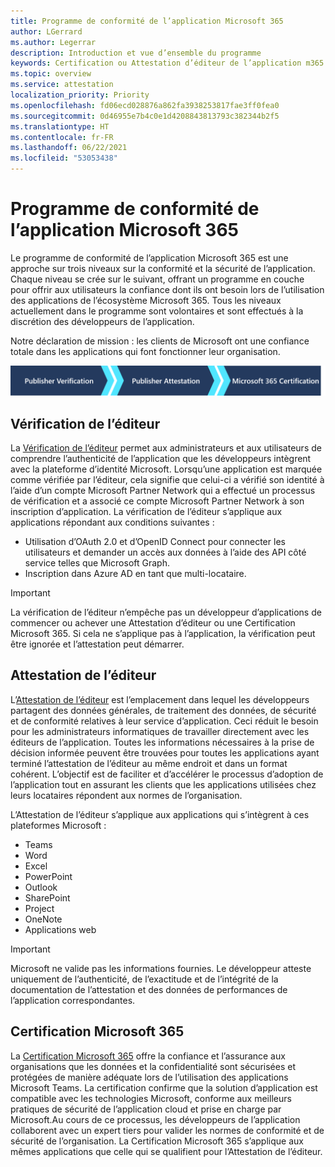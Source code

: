 ```yaml
---
title: Programme de conformité de l’application Microsoft 365
author: LGerrard
ms.author: Legerrar
description: Introduction et vue d’ensemble du programme
keywords: Certification ou Attestation d’éditeur de l’application m365 Microsoft 365
ms.topic: overview
ms.service: attestation
localization_priority: Priority
ms.openlocfilehash: fd06ecd028876a862fa3938253817fae3ff0fea0
ms.sourcegitcommit: 0d46955e7b4c0e1d4208843813793c382344b2f5
ms.translationtype: HT
ms.contentlocale: fr-FR
ms.lasthandoff: 06/22/2021
ms.locfileid: "53053438"
---
```

# <a name="microsoft-365-app-compliance-program"></a>Programme de conformité de l’application Microsoft 365

Le programme de conformité de l’application Microsoft 365 est une approche sur trois niveaux sur la conformité et la sécurité de l’application. Chaque niveau se crée sur le suivant, offrant un programme en couche pour offrir aux utilisateurs la confiance dont ils ont besoin lors de l’utilisation des applications de l’écosystème Microsoft 365. Tous les niveaux actuellement dans le programme sont volontaires et sont effectués à la discrétion des développeurs de l’application. 

Notre déclaration de mission : les clients de Microsoft ont une confiance totale dans les applications qui font fonctionner leur organisation.

  ![Approche à trois niveaux vers la conformité de l’application](media/Microsoft-App-Compliance-Overview.png) 

## <a name="publisher-verification"></a>Vérification de l’éditeur

La [Vérification de l’éditeur](https://docs.microsoft.com/azure/active-directory/develop/publisher-verification-overview) permet aux administrateurs et aux utilisateurs de comprendre l’authenticité de l’application que les développeurs intègrent avec la plateforme d’identité Microsoft. Lorsqu’une application est marquée comme vérifiée par l’éditeur, cela signifie que celui-ci a vérifié son identité à l’aide d’un compte Microsoft Partner Network qui a effectué un processus de vérification et a associé ce compte Microsoft Partner Network à son inscription d’application.
La vérification de l’éditeur s’applique aux applications répondant aux conditions suivantes :  
- Utilisation d’OAuth 2.0 et d’OpenID Connect pour connecter les utilisateurs et demander un accès aux données à l’aide des API côté service telles que Microsoft Graph. 
- Inscription dans Azure AD en tant que multi-locataire.  

> [!IMPORTANT]
> La vérification de l’éditeur n’empêche pas un développeur d’applications de commencer ou achever une Attestation d’éditeur ou une Certification Microsoft 365. Si cela ne s’applique pas à l’application, la vérification peut être ignorée et l’attestation peut démarrer.

## <a name="publisher-attestation"></a>Attestation de l’éditeur

L’[Attestation de l’éditeur](https://docs.microsoft.com/microsoft-365-app-certification/docs/enterprise-app-attestation-guide) est l’emplacement dans lequel les développeurs partagent des données générales, de traitement des données, de sécurité et de conformité relatives à leur service d’application. Ceci réduit le besoin pour les administrateurs informatiques de travailler directement avec les éditeurs de l’application. Toutes les informations nécessaires à la prise de décision informée peuvent être trouvées pour toutes les applications ayant terminé l’attestation de l’éditeur au même endroit et dans un format cohérent. L’objectif est de faciliter et d’accélérer le processus d’adoption de l’application tout en assurant les clients que les applications utilisées chez leurs locataires répondent aux normes de l’organisation.

L’Attestation de l’éditeur s’applique aux applications qui s’intègrent à ces plateformes Microsoft :
-   Teams
-   Word
-   Excel
-   PowerPoint 
-   Outlook
- SharePoint
- Project
- OneNote
- Applications web

> [!IMPORTANT]
> Microsoft ne valide pas les informations fournies. Le développeur atteste uniquement de l’authenticité, de l’exactitude et de l’intégrité de la documentation de l’attestation et des données de performances de l’application correspondantes. 

## <a name="microsoft-365-certification"></a>Certification Microsoft 365
La [Certification Microsoft 365](https://docs.microsoft.com/microsoft-365-app-certification/docs/enterprise-app-certification-guide) offre la confiance et l’assurance aux organisations que les données et la confidentialité sont sécurisées et protégées de manière adéquate lors de l’utilisation des applications Microsoft Teams. La certification confirme que la solution d’application est compatible avec les technologies Microsoft, conforme aux meilleurs pratiques de sécurité de l’application cloud et prise en charge par Microsoft.Au cours de ce processus, les développeurs de l’application collaborent avec un expert tiers pour valider les normes de conformité et de sécurité de l’organisation. La Certification Microsoft 365 s’applique aux mêmes applications que celle qui se qualifient pour l’Attestation de l’éditeur. 


